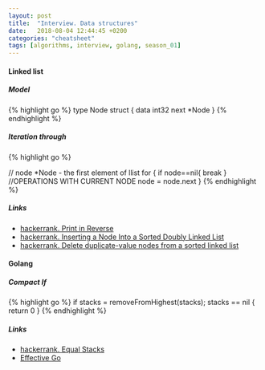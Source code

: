 ```yaml
---
layout: post
title:  "Interview. Data structures"
date:   2018-08-04 12:44:45 +0200
categories: "cheatsheet"
tags: [algorithms, interview, golang, season_01]
---
```

#### Linked list

##### Model

{% highlight go %}
type Node struct {
    data int32
    next *Node
}
{% endhighlight %}

##### Iteration through

{% highlight go %}

// node *Node - the first element of llist
for {
      if node==nil{
          break
      }
      //OPERATIONS WITH CURRENT NODE
      node = node.next
}
{% endhighlight %}

##### Links
  + [hackerrank. Print in Reverse](https://www.hackerrank.com/challenges/print-the-elements-of-a-linked-list-in-reverse/submissions)
  + [hackerrank. Inserting a Node Into a Sorted Doubly Linked List](https://www.hackerrank.com/challenges/insert-a-node-into-a-sorted-doubly-linked-list/submissions)
  + [hackerrank. Delete duplicate-value nodes from a sorted linked list](https://www.hackerrank.com/challenges/delete-duplicate-value-nodes-from-a-sorted-linked-list/submissions)

#### Golang
##### Compact If

{% highlight go %}
if stacks = removeFromHighest(stacks); stacks == nil {
            return 0
}
{% endhighlight %}

##### Links
  + [hackerrank. Equal Stacks](https://www.hackerrank.com/challenges/equal-stacks/submissions/code/80440754)
  + [Effective Go](https://web.archive.org/web/20180326130602/https://golang.org/doc/effective_go.html#if)
